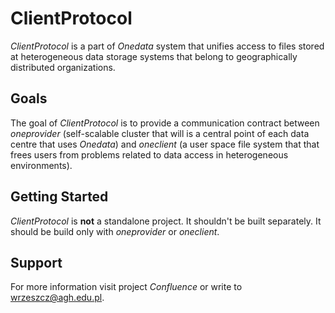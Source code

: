 ClientProtocol
==============

*ClientProtocol* is a part of *Onedata* system that unifies access to files stored at heterogeneous data storage systems 
that belong to geographically distributed organizations.

Goals
-----

The goal of *ClientProtocol* is to provide a communication contract between *oneprovider* (self-scalable cluster that
will is a central point of each data centre that uses *Onedata*) and *oneclient* (a user space file system that that
frees users from problems related to data access in heterogeneous environments).

Getting Started
---------------

*ClientProtocol* is **not** a standalone project. It shouldn't be built separately. It should be build only with 
*oneprovider* or *oneclient*.

Support
-------
For more information visit project *Confluence* or write to <wrzeszcz@agh.edu.pl>.